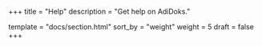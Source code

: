 +++
title = "Help"
description = "Get help on AdiDoks."


template = "docs/section.html"
sort_by = "weight"
weight = 5
draft = false
+++
